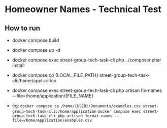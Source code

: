 # Homeowner Names - Technical Test

## How to run
- docker compose build
- docker compose up -d
- docker compose exec street-group-tech-task-cli php ../composer.phar install

- docker compose cp {LOCAL_FILE_PATH} street-group-tech-task-cli:/home/application
- docker compose exec street-group-tech-task-cli php artisan fix-names --file=/home/application/{FILE_NAME}

- eg:
`docker compose cp /home/{USER}/Documents/examples.csv street-group-tech-task-cli:/home/application`
`docker compose exec street-group-tech-task-cli php artisan format-names --file=/home/application/examples.csv`
